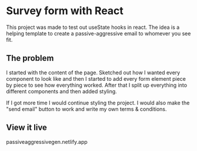 # Survey form with React

This project was made to test out useState hooks in react. The idea is a helping template to create a passive-aggressive email to whomever you see fit.

## The problem

I started with the content of the page. Sketched out how I wanted every component to look like and then I started to add every form element piece by piece to see how everything worked. After that I split up everything into different components and then added styling.

If I got more time I would continue styling the project. I would also make the "send email" button to work and write my own terms & conditions.

## View it live
passiveaggressivegen.netlify.app
